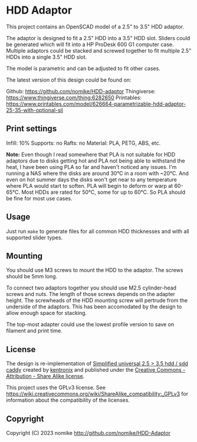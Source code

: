 # HDD Adaptor

This project contains an OpenSCAD model of a 2.5" to 3.5" HDD adaptor.

The adaptor is designed to fit a 2.5" HDD into a 3.5" HDD slot. Sliders could be generated which will fit into a HP ProDesk 600 G1 computer case. Multiple adaptors could be stacked and screwed together to fit multiple 2.5" HDDs into a single 3.5" HDD slot.

The model is parametric and can be adjusted to fit other cases.

The latest version of this design could be found on:

Github: https://github.com/nomike/HDD-adaptor
Thingiverse: https://www.thingiverse.com/thing:6282650
Printables: https://www.printables.com/model/626664-parametrizable-hdd-adaptor-25-35-with-optional-sli

## Print settings

Infill: 10%
Supports: no
Rafts: no
Material: PLA, PETG, ABS, etc.

**Note:** Even though I read somewhere that PLA is not suitable for HDD adaptors due to disks getting hot and PLA not being able to withstand the heat, I have been using PLA so far and haven't noticed any issues. I'm running a NAS where the disks are around 30°C in a room with ~20°C. And even on hot summer days the disks won't get near to any temperature where PLA would start to soften. PLA will begin to deform or warp at 60-65°C. Most HDDs are rated for 50°C, some for up to 60°C. So PLA should be fine for most use cases.

## Usage

Just run `make` to generate files for all common HDD thicknesses and with all supported slider types.

## Mounting

You should use M3 screws to mount the HDD to the adaptor. The screws should be 5mm long.

To connect two adaptors together you should use M2.5 cylinder-head screws and nuts. The length of those screws depends on the adapter height. The screwheads of the HDD mounting screw will pertrude from the underside of the adaptors. This has been accomodated by the design to allow enough space for stacking.

The top-most adapter could use the lowest profile version to save on filament and print time.

## License

The design is re-implementation of [Simplified universal 2.5 > 3.5 hdd / sdd caddy](https://www.thingiverse.com/thing:656966) created by [kentronix](https://www.thingiverse.com/kentronix) and published under the [Creative Commons - Attribution - Share Alike license](https://creativecommons.org/licenses/by-sa/3.0/).

This project uses the GPLv3 license. See https://wiki.creativecommons.org/wiki/ShareAlike_compatibility:_GPLv3 for information about the compatibility of the licenses.

## Copyright
Copyright (C) 2023 nomike
http://github.com/nomike/HDD-Adaptor
